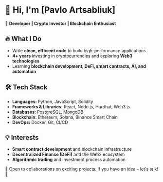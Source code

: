 # 👋 Hi, I'm [Pavlo Artsabliuk]

🚀 **Developer | Crypto Investor | Blockchain Enthusiast**  

## 🔥 What I Do
- Write **clean, efficient code** to build high-performance applications  
- **4+ years** investing in cryptocurrencies and exploring **Web3 technologies**  
- Learning **blockchain development, DeFi, smart contracts, AI, and automation**  

## 🛠️ Tech Stack
- **Languages:** Python, JavaScript, Solidity  
- **Frameworks & Libraries:** React, Node.js, Hardhat, Web3.js  
- **Databases:** PostgreSQL, MongoDB  
- **Blockchain:** Ethereum, Solana, Binance Smart Chain  
- **DevOps:** Docker, Git, CI/CD  

## 💡 Interests
- **Smart contract development** and blockchain infrastructure  
- **Decentralized Finance (DeFi)** and the Web3 ecosystem  
- **Algorithmic trading** and investment process automation  


💭 Open to collaborations on exciting projects. If you have an idea – let's talk! 🚀  
